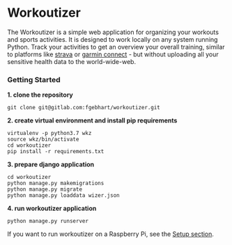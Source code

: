 # Workoutizer

The Workoutizer is a simple web application for organizing your workouts and sports activities. It is designed to work
locally on any system running Python. Track your activities to get an overview your overall training, similar to
platforms like [strava](https://www.strava.com/) or [garmin connect](https://connect.garmin.com/) - but without
uploading all your sensitive health data to the world-wide-web.

### Getting Started

**1. clone the repository**
```shell script
git clone git@gitlab.com:fgebhart/workoutizer.git
```
**2. create virtual environment and install pip requirements**
```shell script
virtualenv -p python3.7 wkz
source wkz/bin/activate
cd workoutizer
pip install -r requirements.txt
```

**3. prepare django application**
```shell script
cd workoutizer
python manage.py makemigrations
python manage.py migrate
python manage.py loaddata wizer.json
```

**4. run workoutizer application**
```shell script
python manage.py runserver
```

If you want to run workoutizer on a Raspberry Pi, see the [Setup section](https://gitlab.com/fgebhart/workoutizer/tree/master/setup).